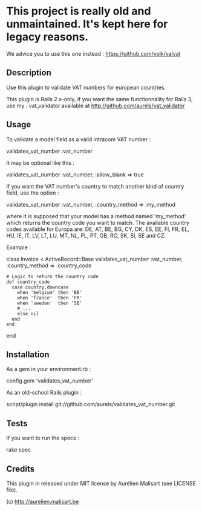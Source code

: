 # This project is really old and unmaintained. It's kept here for legacy reasons.

We advice you to use this one instead : https://github.com/yolk/valvat

## Description

Use this plugin to validate VAT numbers for european countries.

This plugin is Rails 2.x-only, if you want the same functionnality for Rails 3,
use my : vat_validator available at http://github.com/aurels/vat_validator

## Usage

To validate a model field as a valid intracom VAT number :

  validates_vat_number :vat_number

It may be optional like this :

  validates_vat_number :vat_number, :allow_blank => true

If you want the VAT number's country to match another kind of country field, use
the option :

  validates_vat_number :vat_number, :country_method => :my_method

where it is supposed that your model has a method named 'my_method' which
returns the country code you want to match. The available country codes
available for Europa are: DE, AT, BE, BG, CY, DK, ES, EE, FI, FR, EL, HU, IE,
IT, LV, LT, LU, MT, NL, PL, PT, GB, RO, SK, SI, SE and CZ.

Example :

  class Invoice < ActiveRecord::Base
    validates_vat_number :vat_number, :country_method => :country_code

    # Logic to return the country code
    def country_code
      case country.downcase
        when 'belgium' then 'BE'
        when 'france'  then 'FR'
        when 'sweden'  then 'SE'
  	    # ...
        else nil
      end
    end
  end

## Installation

As a gem in your environment.rb :

  config.gem 'validates_vat_number'

As an old-school Rails plugin :

  script/plugin install git://github.com/aurels/validates_vat_number.git

## Tests

If you want to run the specs :

  rake spec

## Credits

This plugin in released under MIT license by Aurélien Malisart (see LICENSE
file).

(c) http://aurelien.malisart.be
